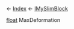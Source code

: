 ← [Index](Api-Index) ← [IMySlimBlock](VRage.Game.ModAPI.Ingame.IMySlimBlock)

[float](System.Single) MaxDeformation